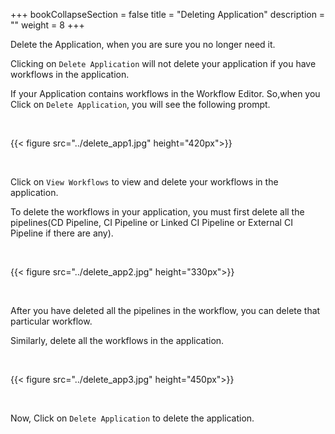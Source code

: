 +++
bookCollapseSection = false
title = "Deleting Application"
description = ""
weight = 8
+++


Delete the Application, when you are sure you no longer need it. 

Clicking on `Delete Application` will not delete your application if you have workflows in the application.

If your Application contains workflows in the Workflow Editor. So,when you Click on `Delete Application`, you will see the following prompt.

&nbsp;&nbsp;

{{< figure src="../delete_app1.jpg" height="420px">}}

&nbsp;&nbsp;

Click on `View Workflows` to view and delete your workflows in the application.

To delete the workflows in your application, you must first delete all the pipelines(CD Pipeline, CI Pipeline or Linked CI Pipeline or External CI Pipeline if there are any). 

&nbsp;&nbsp;

{{< figure src="../delete_app2.jpg" height="330px">}}

&nbsp;&nbsp;

After you have deleted all the pipelines in the workflow, you can delete that particular workflow.

Similarly, delete all the workflows in the application.

&nbsp;&nbsp;

{{< figure src="../delete_app3.jpg" height="450px">}}

&nbsp;&nbsp;

Now, Click on `Delete Application` to delete the application.
